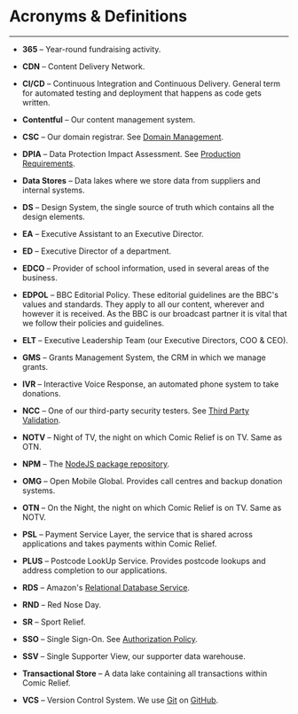# Acronyms & Definitions
***

- **365** – Year-round fundraising activity.

- **CDN** – Content Delivery Network.

- **CI/CD** – Continuous Integration and Continuous Delivery. General term for
  automated testing and deployment that happens as code gets written.

- **Contentful** – Our content management system.

- **CSC** – Our domain registrar. See
  [Domain Management](../backend/domain-management.md).

- **DPIA** – Data Protection Impact Assessment. See
  [Production Requirements](../service-delivery/prodreq.md#data-protection-impact-assessment).

- **Data Stores** – Data lakes where we store data from suppliers and internal
  systems.

- **DS** – Design System, the single source of truth which contains all the
  design elements.

- **EA** – Executive Assistant to an Executive Director.

- **ED** – Executive Director of a department.

- **EDCO** – Provider of school information, used in several areas of the
  business.

- **EDPOL** – BBC Editorial Policy. These editorial guidelines are the BBC's
  values and standards. They apply to all our content, wherever and however it
  is received. As the BBC is our broadcast partner it is vital that we follow
  their policies and guidelines.

- **ELT** – Executive Leadership Team (our Executive Directors, COO & CEO).

- **GMS** – Grants Management System, the CRM in which we manage grants.

- **IVR** – Interactive Voice Response, an automated phone system to take
  donations.

- **NCC** – One of our third-party security testers. See
  [Third Party Validation](../service-delivery/third-party-validation.md#ncc).

- **NOTV** – Night of TV, the night on which Comic Relief is on TV.
  Same as OTN.

- **NPM** – The [NodeJS package repository](https://www.npmjs.com/).

- **OMG** – Open Mobile Global. Provides call centres and backup donation
  systems.

- **OTN** – On the Night, the night on which Comic Relief is on TV.
  Same as NOTV.

- **PSL** – Payment Service Layer, the service that is shared across
  applications and takes payments within Comic Relief.

- **PLUS** – Postcode LookUp Service. Provides postcode lookups and address
  completion to our applications.

- **RDS** – Amazon's [Relational Database Service](https://aws.amazon.com/rds).

- **RND** – Red Nose Day.

- **SR** – Sport Relief.

- **SSO** – Single Sign-On. See
  [Authorization Policy](../service-delivery/authorization-policy.md#sso).

- **SSV** – Single Supporter View, our supporter data warehouse.

- **Transactional Store** – A data lake containing all transactions within
  Comic Relief.

- **VCS** – Version Control System. We use [Git](https://git-scm.com/) on
  [GitHub](https://github.com/).
